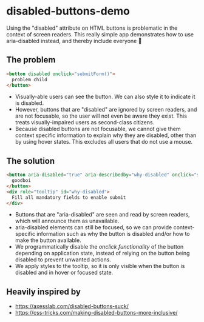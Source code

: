 # disabled-buttons-demo

Using the "disabled" attribute on HTML buttons is problematic in the context of screen
readers. This really simple app demonstrates how to use aria-disabled instead, and thereby
include everyone 🫶

## The problem

```html
<button disabled onclick="submitForm()">
  problem child
</button>
```

- Visually-able users can see the button. We can also style it to indicate it is disabled.
- However, buttons that are "disabled" are ignored by screen readers, and are not focusable, so the
  user will not even be aware they exist. This treats visually-impaired users as second-class
  citizens.
- Because disabled buttons are not focusable, we cannot give them context specific information to
  explain why they are disabled, other than by using hover states. This excludes all users that do
  not use a mouse.

## The solution

```html
<button aria-disabled="true" aria-describedby="why-disabled" onclick="submitForm()">
  goodboi
</button>
<div role="tooltip" id="why-disabled">
  Fill all mandatory fields to enable submit
</div>
```

- Buttons that are "aria-disabled" are seen and read by screen readers, which will announce them as
  unavailable.
- aria-disabled elements can still be focused, so we can provide context-specific information such
  as why the button is disabled and/or how to make the button available.
- We programmatically disable the _onclick functionality_ of the button depending on application
  state, instead of relying on the button being disabled to prevent unwanted actions.
- We apply styles to the tooltip, so it is only visible when the button is disabled and in hover or
  focused state.

## Heavily inspired by

- https://axesslab.com/disabled-buttons-suck/
- https://css-tricks.com/making-disabled-buttons-more-inclusive/
